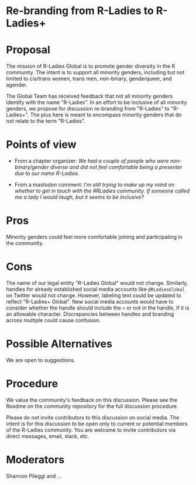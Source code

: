 # Re-branding from R-Ladies to R-Ladies+    

# Proposal

The mission of R-Ladies Global is to promote gender diversity in the R community. The
intent is to support all minority genders, including but not limited to cis/trans 
women, trans men, non-binary, genderqueer, and agender. 

The Global Team has received feedback that not all minority genders identify with
the name "R-Ladies". In an effort to be inclusive of all minority genders, we 
propose for discussion re-branding from "R-Ladies" to "R-Ladies+". The plus here 
is meant to encompass minority genders that do not relate to the term "R-Ladies".

# Points of view

* From a chapter organizer: _We had a couple of people who were non-binary/gender diverse and did not feel comfortable being a presenter due to our name R-Ladies._

* From a mastodon comment: _I'm still trying to make up my mind on whether to get in touch with the #RLadies community. If someone called me a lady I would laugh, but it seems to be inclusive?_

# Pros 

Minority genders could feel more comfortable joining and participating in the community.

# Cons

The name of our legal entity "R-Ladies Global" would not change. Similarly, handles for
already established social media accounts like `@RLadiesGlobal` on Twitter would not change.
However, labeling text could be updated to reflect "R-Ladies+ Global". New social
media accounts would have to consider whether the handle should include the `+` or not
in the handle, if it is an allowable character. Discrepancies between handles and branding
across multiple could cause confusion.

# Possible Alternatives

We are open to suggestions.

# Procedure

We value the community's feedback on this discussion. Please see the Readme on the 
community repository for the full discussion procedure.

Please do not invite contributors to this discussion on social media. The intent
is for this discussion to be open only to current or potential members of the 
R-Ladies community. You are welcome to invite contributors via direct messages, 
email, slack, etc.


# Moderators

Shannon Pileggi and ...



